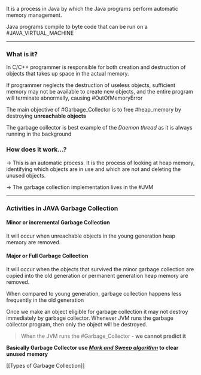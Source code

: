 
It is a process in Java by which the Java programs perform automatic memory management.

Java programs compile to byte code that can be run on a #JAVA_VIRTUAL_MACHINE 

---
### What is it?

In C/C++ programmer is responsible for both creation and destruction of objects that takes up space in the actual memory.

If programmer neglects the destruction of useless objects, sufficient memory may not be available to create new objects, and the entire program will terminate abnormally, causing #OutOfMemoryError 

The main objective of #Garbage_Collector  is to free #heap_memory  by destroying **unreachable objects**

The garbage collector is best example of the *Daemon thread* as it is always running in the background


### How does it work...?

-> This is an automatic process. It is the process of looking at heap memory, identifying which objects are in use and which are not and deleting the unused objects.

-> The garbage collection implementation lives in the #JVM 

---
### Activities in JAVA Garbage Collection

#### Minor or incremental Garbage Collection

It will occur when unreachable objects in the young generation heap memory are removed.

#### Major or Full Garbage Collection

It will occur when the objects that survived the minor garbage collection are copied into the old generation or permanent generation heap memory are removed.

When compared to young generation, garbage collection happens less frequently in the old generation



Once we make an object eligible for garbage collection it may not destroy immediately by garbage collector. Whenever JVM runs the garbage collector program, then only the object will be destroyed.

> When the JVM runs the #Garbage_Collector  - **we cannot predict it**


**Basically Garbage Collector use [*Mark and Sweep algorithm*](https://www.geeksforgeeks.org/mark-and-sweep-garbage-collection-algorithm/) to clear unused memory**


[[Types of Garbage Collection]]
